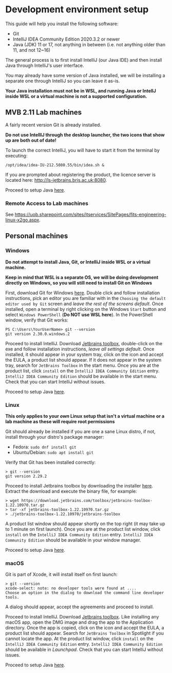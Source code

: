 # Development environment setup

This guide will help you install the following software:

* Git
* IntelliJ IDEA Community Edition 2020.3.2 or newer
* Java (JDK) 11 or 17, not anything in between (i.e. not anything older than 11, and not 12~16)

The general process is to first install IntelliJ (our Java IDE) and then install Java through IntelliJ's user interface.

You may already have some version of Java installed, we will be installing a separate one through IntelliJ 
so you can leave it as-is.

**Your Java installation must not be in WSL, and running Java or IntellJ inside WSL or a virtual machine is
not a supported configuration.**

## MVB 2.11 Lab machines 

A fairly recent version Git is already installed.

**Do not use IntellIJ through the desktop launcher, the two icons that show up are both out of date!**

To launch the correct IntelliJ, you will have to start it from the terminal by executing:

    /opt/idea/idea-IU-212.5080.55/bin/idea.sh &

If you are prompted about registering the product, the licence server is located here: http://ls-jetbrains.bris.ac.uk:8080.

Proceed to setup Java [here](INTELLIJ_JDK_SETUP.md).

### Remote Access to Lab machines

See https://uob.sharepoint.com/sites/itservices/SitePages/fits-engineering-linux-x2go.aspx.

## Personal machines

### Windows

**Do not attempt to install Java, Git, or IntelliJ inside WSL or a virtual machine.**

**Keep in mind that WSL is a separate OS, we will be doing development directly on Windows, so you
will still need to install Git on Windows**

First, download Git for Windows [here](https://git-scm.com/download/win). Double click and follow
installation instructions, pick an editor you are familiar with in
the `Choosing the default editor used by Git` screen and *leave the rest of the screens default*.
Once installed, open a terminal by right clicking on the Windows `Start` button and
select `Windows PowerShell` (**Do NOT use WSL here**). In the PowerShell window, verify that Git
works:

```shell
PS C:\Users\YourUserName> git --version
git version 2.30.0.windows.2
```

Proceed to install IntelliJ. Download [Jetbrains toolbox](https://www.jetbrains.com/toolbox-app/),
double-click on the exe and follow installation instructions, *leave all settings default*. Once
installed, it should appear in your system tray, click on the icon and accept the EULA, a product
list should appear. If it does not appear in the system tray, search for `JetBrains Toolbox` in the
start menu. Once you are at the product list, click `install` on
the  `IntelliJ IDEA Community Edition` entry.
`IntelliJ IDEA Community Edition` should be available in the start menu. Check that you can start
IntelliJ without issues.

Proceed to setup Java [here](INTELLIJ_JDK_SETUP.md).

### Linux

**This only applies to your *own* Linux setup that isn't a virtual machine or a lab machine as these will require root permissions**

Git should already be installed if you are one a sane Linux distro, if not, install through your distro's package manager:

* Fedora: `sudo dnf install git`
* Ubuntu/Debian: `sudo apt install git`

Verify that Git has been installed correctly:

```shell
> git --version
git version 2.29.2
```
Proceed to install Jetbrains toolbox by downloading the installer [here](https://www.jetbrains.com/toolbox-app/).
Extract the download and execute the binary file, for example:

```shell
> wget https://download.jetbrains.com/toolbox/jetbrains-toolbox-1.22.10970.tar.gz
> tar -xf jetbrains-toolbox-1.22.10970.tar.gz
> ./jetbrains-toolbox-1.22.10970/jetbrains-toolbox
```

A product list window should appear shortly on the top right (it may take up to 1 minute on first
launch).
Once you are at the product list window, click `install` on the  `IntelliJ IDEA Community Edition`
entry.
`IntelliJ IDEA Community Edition` should be available in your window manager.

Proceed to setup Java [here](INTELLIJ_JDK_SETUP.md).

### macOS

Git is part of Xcode, it will install itself on first launch:

```shell
> git --version
xcode-select: note: no developer tools were found at ....
Choose an option in the dialog to download the command line developer tools.
```
A dialog should appear, accept the agreements and proceed to install.

Proceed to install IntelliJ. Download [Jetbrains toolbox](https://www.jetbrains.com/toolbox-app/).
Like installing any macOS app, open the DMG image and drag the app to the Application directory.
Once the app is copied, click on the icon and accept the EULA, a product list should appear. Search
for `JetBrains Toolbox` in Spotlight if you cannot locate the app. At the product list window,
click `install` on the  `IntelliJ IDEA Community Edition` entry.
`IntelliJ IDEA Community Edition` should be available in *Launchpad*. Check that you can start
IntelliJ without issues.

Proceed to setup Java [here](INTELLIJ_JDK_SETUP.md).